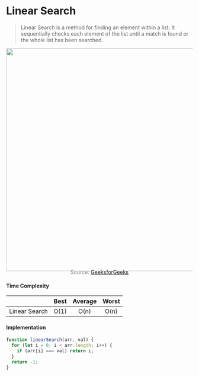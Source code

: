 # Linear Search

> Linear Search is a method for finding an element within a list. It sequentially checks each element of the list until a match is found or the whole list has been searched.

<p align="center"><img src="js/searchingAlgorithms/linearSearch/linearSearch.png" width="600px" /></p>

<p style="color: #888888; text-align: center; margin-top: -20px;">Source: <a href="https://www.geeksforgeeks.org/linear-search/">GeeksforGeeks</a></p>

#### Time Complexity

|               | Best | Average | Worst |
| ------------- | :--: | :-----: | :---: |
| Linear Search | O(1) |  O(n)   | O(n)  |

#### Implementation

```javascript
function linearSearch(arr, val) {
  for (let i = 0; i < arr.length; i++) {
    if (arr[i] === val) return i;
  }
  return -1;
}
```
